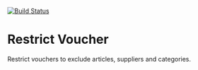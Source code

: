 [![Build Status](https://travis-ci.org/Einrichtungshaus-Ostermann/OstRestrictVoucher.svg?branch=master)](https://travis-ci.org/Einrichtungshaus-Ostermann/OstRestrictVoucher)
# Restrict Voucher
Restrict vouchers to exclude articles, suppliers and categories.